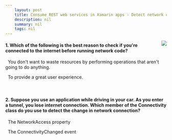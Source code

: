 ```yaml
---
    layout: post
    title: Consume REST web services in Xamarin apps - Detect network connectivity
    description: nil
    summary: nil
    tags: nil
---
```



 <a target="_blank" href="https://docs.microsoft.com/en-us/learn/modules/consume-rest-services/2-detect-network-connectivity/"><i class="fas fa-external-link-alt"></i> </a>
 <img align="right" src="https://docs.microsoft.com/en-us/learn/achievements/xamarin/consume-rest-services-badge.svg">
####  1. Which of the following is the best reason to check if you're connected to the internet before running network code?


<i class='far fa-square'></i> &nbsp;&nbsp;You don't want to waste resources by performing operations that aren't going to do anything.

<i class='fas fa-check-square' style='color: Dodgerblue;'></i> &nbsp;&nbsp;To provide a great user experience.
<br />
<br />
<br />

####  2. Suppose you use an application while driving in your car. As you enter a tunnel, you lose internet connection. Which member of the Connectivity class do you use to detect the change in network connection?


<i class='far fa-square'></i> &nbsp;&nbsp;The NetworkAccess property

<i class='fas fa-check-square' style='color: Dodgerblue;'></i> &nbsp;&nbsp;The ConnectivityChanged event
<br />
<br />
<br />

